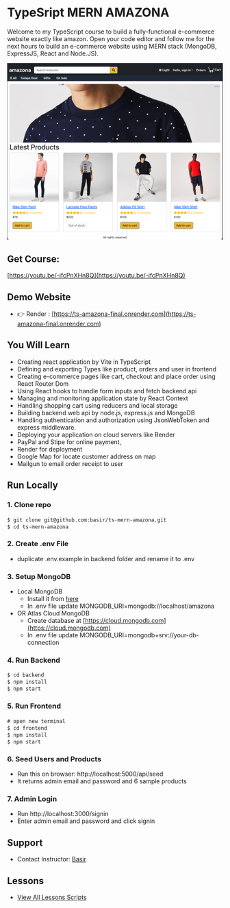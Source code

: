 # TypeSript MERN AMAZONA

Welcome to my TypeScript course to build a fully-functional e-commerce website exactly like amazon. Open your code editor and follow me for the next hours to build an e-commerce website using MERN stack (MongoDB, ExpressJS, React and Node.JS).

![amazona](/frontend/public/images/amazona.png)

## Get Course:

[https://youtu.be/-ifcPnXHn8Q](https://youtu.be/-ifcPnXHn8Q)

## Demo Website

- 👉 Render : [https://ts-amazona-final.onrender.com](https://ts-amazona-final.onrender.com)

## You Will Learn

- Creating react application by Vite in TypeScript
- Defining and exporting Types like product, orders and user in frontend
- Creating e-commerce pages like cart, checkout and place order using React Router Dom
- Using React hooks to handle form inputs and fetch backend api
- Managing and monitoring application state by React Context
- Handling shopping cart using reducers and local storage
- Building backend web api by node.js, express.js and MongoDB
- Handling authentication and authorization using JsonWebToken and express middleware.
- Deploying your application on cloud servers like Render
- PayPal and Stipe for online payment,
- Render for deployment
- Google Map for locate customer address on map
- Mailgun to email order receipt to user

## Run Locally

### 1. Clone repo

```
$ git clone git@github.com:basir/ts-mern-amazona.git
$ cd ts-mern-amazona
```

### 2. Create .env File

- duplicate .env.example in backend folder and rename it to .env

### 3. Setup MongoDB

- Local MongoDB
  - Install it from [here](https://www.mongodb.com/try/download/community)
  - In .env file update MONGODB_URI=mongodb://localhost/amazona
- OR Atlas Cloud MongoDB
  - Create database at [https://cloud.mongodb.com](https://cloud.mongodb.com)
  - In .env file update MONGODB_URI=mongodb+srv://your-db-connection

### 4. Run Backend

```
$ cd backend
$ npm install
$ npm start
```

### 5. Run Frontend

```
# open new terminal
$ cd frontend
$ npm install
$ npm start
```

### 6. Seed Users and Products

- Run this on browser: http://localhost:5000/api/seed
- It returns admin email and password and 6 sample products

### 7. Admin Login

- Run http://localhost:3000/signin
- Enter admin email and password and click signin

## Support

- Contact Instructor: [Basir](mailto:basir.jafarzadeh@gmail.com)

## Lessons

- [View All Lessons Scripts](/lessons/)
